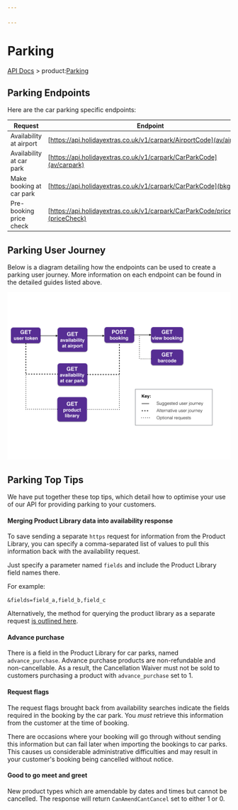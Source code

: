 ```yaml
---

---
```


# Parking

[API Docs](/hxapi/) > product:[Parking](index)

## Parking Endpoints

Here are the car parking specific endpoints:

 | Request | Endpoint | Method |
 | ------ | -------- | ------ |
 | Availability at airport  | [https://api.holidayextras.co.uk/v1/carpark/AirportCode](av/airport)            | GET    |
 | Availability at car park | [https://api.holidayextras.co.uk/v1/carpark/CarParkCode](av/carpark)            | GET    |
 | Make booking at car park | [https://api.holidayextras.co.uk/v1/carpark/CarParkCode](bkg)                   | POST   |
 | Pre-booking price check  | [https://api.holidayextras.co.uk/v1/carpark/CarParkCode/priceCheck](priceCheck) | GET    |

## Parking User Journey

Below is a diagram detailing how the endpoints can be used to create a parking user journey. More information on each endpoint can be found in the detailed guides listed above.

 ![Image of Parking User Journey](Parking_User_Journey.png)


## Parking Top Tips

We have put together these top tips, which detail how to optimise your use of our API for providing parking to your customers.

#### Merging Product Library data into availability response

To save sending a separate `https` request for information from the Product Library, you can specify a comma-separated list of values to pull this information back with the availability request.

Just specify a parameter named ``fields`` and include the Product Library field names there.

For example:

```
&fields=field_a,field_b,field_c
```

Alternatively, the method for querying the product library as a separate request [is outlined here](/hxapi/productlibrary/index).

#### Advance purchase

There is a field in the Product Library for car parks, named ``advance_purchase``. Advance purchase products are non-refundable and non-cancellable. As a result, the Cancellation Waiver must not be sold to customers purchasing a product with ``advance_purchase`` set to 1.

#### Request flags

The request flags brought back from availability searches indicate the fields required in the booking by the car park. You *must* retrieve this information from the customer at the time of booking.

There are occasions where your booking will go through without sending this information but can fail later when importing the bookings to car parks. This causes us considerable administrative difficulties and may result in your customer's booking being cancelled without notice.

#### Good to go meet and greet
New product types which are amendable by dates and times but cannot be cancelled.  The response will return `CanAmendCantCancel` set to either 1 or 0.
